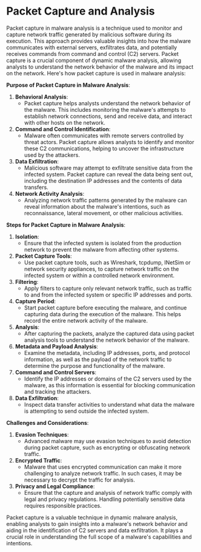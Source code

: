# Packet Capture and Analysis

Packet capture in malware analysis is a technique used to monitor and capture network traffic generated by malicious software during its execution. This approach provides valuable insights into how the malware communicates with external servers, exfiltrates data, and potentially receives commands from command and control (C2) servers. Packet capture is a crucial component of dynamic malware analysis, allowing analysts to understand the network behavior of the malware and its impact on the network. Here's how packet capture is used in malware analysis:

**Purpose of Packet Capture in Malware Analysis**:

1. **Behavioral Analysis**:
    - Packet capture helps analysts understand the network behavior of the malware. This includes monitoring the malware's attempts to establish network connections, send and receive data, and interact with other hosts on the network.
2. **Command and Control Identification**:
    - Malware often communicates with remote servers controlled by threat actors. Packet capture allows analysts to identify and monitor these C2 communications, helping to uncover the infrastructure used by the attackers.
3. **Data Exfiltration**:
    - Malicious software may attempt to exfiltrate sensitive data from the infected system. Packet capture can reveal the data being sent out, including the destination IP addresses and the contents of data transfers.
4. **Network Activity Analysis**:
    - Analyzing network traffic patterns generated by the malware can reveal information about the malware's intentions, such as reconnaissance, lateral movement, or other malicious activities.

**Steps for Packet Capture in Malware Analysis**:

1. **Isolation**:
    - Ensure that the infected system is isolated from the production network to prevent the malware from affecting other systems.
2. **Packet Capture Tools**:
    - Use packet capture tools, such as Wireshark, tcpdump, INetSim or network security appliances, to capture network traffic on the infected system or within a controlled network environment.
3. **Filtering**:
    - Apply filters to capture only relevant network traffic, such as traffic to and from the infected system or specific IP addresses and ports.
4. **Capture Period**:
    - Start packet capture before executing the malware, and continue capturing data during the execution of the malware. This helps record the entire network activity of the malware.
5. **Analysis**:
    - After capturing the packets, analyze the captured data using packet analysis tools to understand the network behavior of the malware.
6. **Metadata and Payload Analysis**:
    - Examine the metadata, including IP addresses, ports, and protocol information, as well as the payload of the network traffic to determine the purpose and functionality of the malware.
7. **Command and Control Servers**:
    - Identify the IP addresses or domains of the C2 servers used by the malware, as this information is essential for blocking communication and tracking the attackers.
8. **Data Exfiltration**:
    - Inspect data transfer activities to understand what data the malware is attempting to send outside the infected system.

**Challenges and Considerations**:

1. **Evasion Techniques**:
    - Advanced malware may use evasion techniques to avoid detection during packet capture, such as encrypting or obfuscating network traffic.
2. **Encrypted Traffic**:
    - Malware that uses encrypted communication can make it more challenging to analyze network traffic. In such cases, it may be necessary to decrypt the traffic for analysis.
3. **Privacy and Legal Compliance**:
    - Ensure that the capture and analysis of network traffic comply with legal and privacy regulations. Handling potentially sensitive data requires responsible practices.

Packet capture is a valuable technique in dynamic malware analysis, enabling analysts to gain insights into a malware's network behavior and aiding in the identification of C2 servers and data exfiltration. It plays a crucial role in understanding the full scope of a malware's capabilities and intentions.
